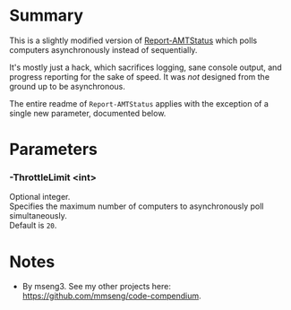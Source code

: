 # Summary
This is a slightly modified version of [Report-AMTStatus](https://github.com/engrit-illinois/Report-AMTStatus) which polls computers asynchronously instead of sequentially.  

It's mostly just a hack, which sacrifices logging, sane console output, and progress reporting for the sake of speed. It was _not_ designed from the ground up to be asynchronous.  

The entire readme of `Report-AMTStatus` applies with the exception of a single new parameter, documented below.  

# Parameters

### -ThrottleLimit \<int\>
Optional integer.  
Specifies the maximum number of computers to asynchronously poll simultaneously.  
Default is `20`.

# Notes
- By mseng3. See my other projects here: https://github.com/mmseng/code-compendium.
